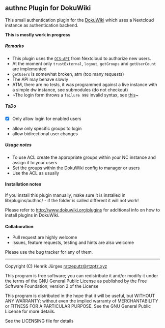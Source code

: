 ## authnc Plugin for DokuWiki

This small authentication plugin for the [DokuWiki](http://www.dokuwiki.org)
which uses a Nextcloud instance as authentication backend.

**This is mostly work in progress**

##### Remarks

* This plugin uses the [`OCS-API`](https://docs.nextcloud.com/server/latest/developer_manual/client_apis/OCS/ocs-api-overview.html) from Nextcloud to authorize new users.
* At the moment only `trustExternal`, `logout`, `getGroups` and `getUserCount` are implemented
* `getUsers` is somewhat broken, atm (too many requests)
* The API may behave slowly
* ATM, there are no tests, it was programmed against a live instance with a simple dw instance, see submodules (do not checkout)
* ~The login form throws a `failure 998` invalid syntax, see [this](https://www.freedesktop.org/wiki/Specifications/open-collaboration-services/)~

##### ToDo

* [x] Only allow login for enabled users
* allow only specific groups to login
* allow bidirectional user changes 

##### Usage notes

* To use ACL create the appropriate groups within your NC instance and assign it to your users
* Set the groups within the DokuWiki config to manager or users
* Use the ACL as usually

#### Installation notes

If you install this plugin manually, make sure it is installed in
lib/plugins/authnc/ - if the folder is called different it
will not work!

Please refer to http://www.dokuwiki.org/plugins for additional info
on how to install plugins in DokuWiki.

#### Collaboration

* Pull request are highly welcome
* Issues, feature requests, testing and hints are also welcome

 Please use the bug tracker for any of them.

----
Copyright (C) Henrik Jürges <ratzeputz@rtzptz.xyz>

This program is free software; you can redistribute it and/or modify
it under the terms of the GNU General Public License as published by
the Free Software Foundation; version 2 of the License

This program is distributed in the hope that it will be useful,
but WITHOUT ANY WARRANTY; without even the implied warranty of
MERCHANTABILITY or FITNESS FOR A PARTICULAR PURPOSE.  See the
GNU General Public License for more details.

See the LICENSING file for details
